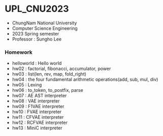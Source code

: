 # UPL_CNU2023

- ChungNam National University
- Computer Science Engineering
- 2023 Spring semester
- Professor : Sungho Lee

### Homework
- helloworld : Hello world
- hw02 : factorial, fibonacci, accumulator, power
- hw03 : list(len, rev, map, fold_right)
- hw04 : the four fundamental arithmetic operations(add, sub, mul, div)
- hw05 : Lexing
- hw06 : to_token, to_postfix, parse
- hw07 : AE AST interpreter
- hw08 : VAE interpreter
- hw09 : F1VAE interpreter
- hw10 : FVAE interpreter
- hw11 : CFVAE interpreter
- hw12 : RCFVAE interpreter
- hw13 : MiniC interpreter
